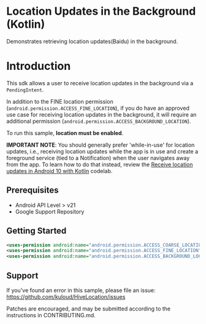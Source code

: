 Location Updates in the Background (Kotlin)
===========================================
Demonstrates retrieving location updates(Baidu) in the background.

Introduction
============
This sdk allows a user to receive location updates in the background via a `PendingIntent`.

In addition to the FINE location permission (`android.permission.ACCESS_FINE_LOCATION`), if you do
have an approved use case for receiving location updates in the background, it will require an
additional permission (`android.permission.ACCESS_BACKGROUND_LOCATION`).

To run this sample, **location must be enabled**.

**IMPORTANT NOTE**: You should generally prefer 'while-in-use' for location updates, i.e., receiving
location updates while the app is in use and create a foreground service (tied to a Notification)
when the user navigates away from the app. To learn how to do that instead, review the
[Receive location updates in Android 10 with Kotlin](https://codelabs.developers.google.com/codelabs/while-in-use-location/index.html?index=..%2F..index#0)
codelab.

Prerequisites
--------------

- Android API Level > v21
- Google Support Repository

Getting Started
---------------

```xml
<uses-permission android:name="android.permission.ACCESS_COARSE_LOCATION" />
<uses-permission android:name="android.permission.ACCESS_FINE_LOCATION" />
<uses-permission android:name="android.permission.ACCESS_BACKGROUND_LOCATION" />
```

Support
-------

If you've found an error in this sample, please file an issue:
https://github.com/kuloud/HiveLocation/issues

Patches are encouraged, and may be submitted according to the instructions in CONTRIBUTING.md.
